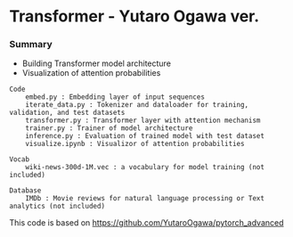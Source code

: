 # Transformer - Yutaro Ogawa ver.
### Summary
* Building Transformer model architecture
* Visualization of attention probabilities
~~~
Code
    embed.py : Embedding layer of input sequences
    iterate_data.py : Tokenizer and dataloader for training, validation, and test datasets
    transformer.py : Transformer layer with attention mechanism
    trainer.py : Trainer of model architecture
    inference.py : Evaluation of trained model with test dataset
    visualize.ipynb : Visualizor of attention probabilities

Vocab
    wiki-news-300d-1M.vec : a vocabulary for model training (not included)

Database
    IMDb : Movie reviews for natural language processing or Text analytics (not included)
~~~
This code is based on <https://github.com/YutaroOgawa/pytorch_advanced>
